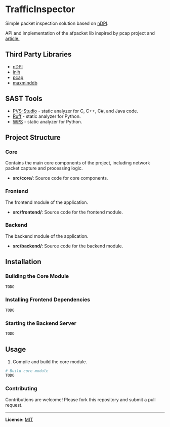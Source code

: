 # TrafficInspector
Simple packet inspection solution based on [nDPI](https://github.com/ntop/nDPI).

API and implementation of the afpacket lib inspired by pcap project and [article.](https://pavel.network/capturing-packets-in-linux-at-a-speed-of-millions-of-packets-per-second-without-using-third-party-libraries/)

##  Third Party Libraries

* [nDPI](https://github.com/ntop/nDPI)
* [inih](https://github.com/benhoyt/inih/tree/master)
* [pcap](https://github.com/the-tcpdump-group/libpcap)
* [maxminddb](https://github.com/maxmind/libmaxminddb)

## SAST Tools

* [PVS-Studio](https://pvs-studio.com/pvs-studio/?utm_source=website&utm_medium=github&utm_campaign=open_source) - static analyzer for C, C++, C#, and Java code.
* [Ruff](https://github.com/astral-sh/ruff) - static analyzer for Python.
* [WPS](https://github.com/wemake-services/wemake-python-styleguide) - static analyzer for Python.

## Project Structure

### Core
Contains the main core components of the project, including network packet capture and processing logic.
- **src/core/**: Source code for core components.

### Frontend
The frontend module of the application.
- **src/frontend/**: Source code for the frontend module.

### Backend
The backend module of the application.
- **src/backend/**: Source code for the backend module.


## Installation

### Building the Core Module

```sh
TODO
```

### Installing Frontend Dependencies

```sh
TODO
```

### Starting the Backend Server

```sh
TODO
```

## Usage

1. Compile and build the core module.

```sh
# Build core module
TODO
```

### Contributing

Contributions are welcome! Please fork this repository and submit a pull request.

---

**License:** [MIT](LICENSE)
